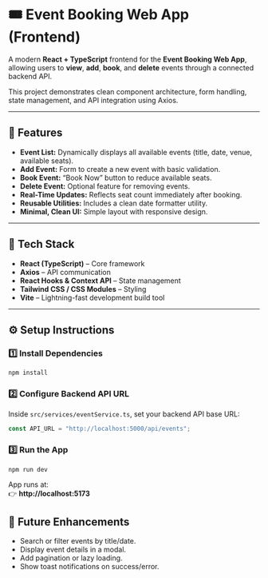 # 🎟️ Event Booking Web App (Frontend)

A modern **React + TypeScript** frontend for the **Event Booking Web App**, allowing users to **view**, **add**, **book**, and **delete** events through a connected backend API.

This project demonstrates clean component architecture, form handling, state management, and API integration using Axios.

---

## 🚀 Features

- **Event List:** Dynamically displays all available events (title, date, venue, available seats).  
- **Add Event:** Form to create a new event with basic validation.  
- **Book Event:** “Book Now” button to reduce available seats.  
- **Delete Event:** Optional feature for removing events.  
- **Real-Time Updates:** Reflects seat count immediately after booking.  
- **Reusable Utilities:** Includes a clean date formatter utility.  
- **Minimal, Clean UI:** Simple layout with responsive design.

---

## 🧩 Tech Stack

- **React (TypeScript)** – Core framework  
- **Axios** – API communication  
- **React Hooks & Context API** – State management  
- **Tailwind CSS / CSS Modules** – Styling  
- **Vite** – Lightning-fast development build tool  
---

## ⚙️ Setup Instructions

### 1️⃣ Install Dependencies
```bash
npm install
```

### 2️⃣ Configure Backend API URL
Inside `src/services/eventService.ts`, set your backend API base URL:
```ts
const API_URL = "http://localhost:5000/api/events";
```

### 3️⃣ Run the App
```bash
npm run dev
```

App runs at:  
👉 **http://localhost:5173**

## 🧠 Future Enhancements
- Search or filter events by title/date.
- Display event details in a modal.
- Add pagination or lazy loading.
- Show toast notifications on success/error.



